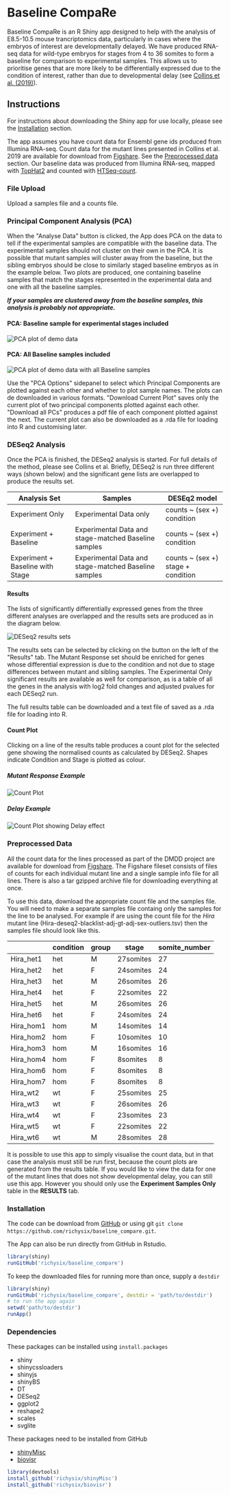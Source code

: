 # Baseline CompaRe

Baseline CompaRe is an R Shiny app designed to help with the analysis of
E8.5-10.5 mouse trancriptomics data, particularly in cases where the embryos of
interest are developmentally delayed. We have produced RNA-seq data for
wild-type embryos for stages from 4 to 36 somites to form a baseline for
comparison to experimental samples. This allows us to prioritise genes that
are more likely to be differentially expressed due to the condition of interest,
rather than due to developmental delay (see [Collins et al. (2019)](https://doi.org/10.1038/s41467-019-10642-x)).

## Instructions

For instructions about downloading the Shiny app for use locally, please see the
[Installation](#installation) section.

The app assumes you have count data for Ensembl gene ids produced from Illumina
RNA-seq. Count data for the mutant lines presented in Collins et al. 2019 are
available for download from [Figshare](https://doi.org/10.6084/m9.figshare.6819611).
See the [Preprocessed data](#preprocessed-data) section.
Our baseline data was produced from Illumina RNA-seq, mapped with
[TopHat2](https://ccb.jhu.edu/software/tophat/index.shtml) and counted with
[HTSeq-count](https://htseq.readthedocs.io/en/release_0.10.0/count.html).

### File Upload

Upload a samples file and a counts file.

<div class="file-format-content" ></div>

### Principal Component Analysis (PCA)

When the "Analyse Data" button is clicked, the App does PCA on the data to
tell if the experimental samples are compatible with the baseline data. The
experimental samples should not cluster on their own in the PCA. It is possible
that mutant samples will cluster away from the baseline, but the sibling
embryos should be close to similarly staged baseline embryos as in the example
below. Two plots are produced, one containing baseline samples that match the
stages represented in the experimental data and one with all the baseline
samples.

**_If your samples are clustered away from the baseline samples, this analysis is
probably not appropriate._**

#### PCA: Baseline sample for experimental stages included

![PCA plot of demo data](www/images/demo_pca_reduced.png "PCA of demo data")

#### PCA: All Baseline samples included

![PCA plot of demo data with all Baseline samples](www/images/demo_pca_all.png "PCA of demo data with all baseline samples")

Use the "PCA Options" sidepanel to select which Principal Components are plotted
against each other and whether to plot sample names. The plots can de downloaded
in various formats. "Download Current Plot" saves only the current plot of
two principal components plotted against each other. "Download all PCs" produces
a pdf file of each component plotted against the next. The current plot can also
be downloaded as a .rda file for loading into R and customising later.

### DESeq2 Analysis

Once the PCA is finished, the DESeq2 analysis is started. For full details of
the method, please see Collins et al. Briefly, DESeq2 is run three
different ways (shown below) and the significant gene lists are overlapped to produce the
results set.

|Analysis Set|Samples|DESEq2 model|
|------------|-------|------------|
|Experiment Only|Experimental Data only| counts ~ (sex +) condition|
|Experiment + Baseline|Experimental Data and stage-matched Baseline samples| counts ~ (sex +) condition|
|Experiment + Baseline with Stage|Experimental Data and stage-matched Baseline samples| counts ~ (sex +) stage + condition|

#### Results

The lists of significantly differentially expressed genes from the three
different analyses are overlapped and the results sets are produced as in the
diagram below.

![DESeq2 results sets](www/images/deseq2_overlaps.png "Diagram of DESeq2 overlaps")

The results sets can be selected by clicking on the button on the left of the
"Results" tab.
The Mutant Response set should be enriched for genes whose differential
expression is due to the condition and not due to stage differences between
mutant and sibling samples. The Experimental Only significant results are
available as well for comparison, as is a table of all the genes in the
analysis with log2 fold changes and adjusted pvalues for each DESeq2 run.

The full results table can be downloaded and a text file of saved as a .rda
file for loading into R.

#### Count Plot

Clicking on a line of the results table produces a count plot for the selected
gene showing the normalised counts as calculated by DESeq2. Shapes indicate
Condition and Stage is plotted as colour.

##### Mutant Response Example

![Count Plot](www/images/count_plot_example.png "Example Count Plot - Zfp951 ENSMUSG00000072774")

##### Delay Example

![Count Plot showing Delay effect](www/images/count_plot_delay_example.png "Example Count Plot - Elf5 ENSMUSG00000027186")

<h3 id="preprocessed-data">Preprocessed Data</h3>

All the count data for the lines processed as part of the DMDD project are available
for download from [Figshare](https://doi.org/10.6084/m9.figshare.6819611).
The Figshare fileset consists of files of counts for each individual mutant line
and a single sample info file for all lines. There is also a tar gzipped archive file
for downloading everything at once.

To use this data, download the appropriate count file and the samples file.
You will need to make a separate samples file containg only the samples for the
line to be analysed. For example if are using the count file for the _Hira_
mutant line (Hira-deseq2-blacklist-adj-gt-adj-sex-outliers.tsv) then the samples
file should look like this.

|   |condition|group|stage|somite_number|
|---|---------|-----|-----|-------------|
|Hira_het1|het|M|27somites|27|
|Hira_het2|het|F|24somites|24|
|Hira_het3|het|M|26somites|26|
|Hira_het4|het|F|22somites|22|
|Hira_het5|het|M|26somites|26|
|Hira_het6|het|F|24somites|24|
|Hira_hom1|hom|M|14somites|14|
|Hira_hom2|hom|F|10somites|10|
|Hira_hom3|hom|M|16somites|16|
|Hira_hom4|hom|F|8somites|8|
|Hira_hom6|hom|F|8somites|8|
|Hira_hom7|hom|F|8somites|8|
|Hira_wt2|wt|F|25somites|25|
|Hira_wt3|wt|F|26somites|26|
|Hira_wt4|wt|F|23somites|23|
|Hira_wt5|wt|F|22somites|22|
|Hira_wt6|wt|M|28somites|28|

It is possible to use this app to simply visualise the count data, but in that case
the analysis must still be run first, because the count plots are generated from
the results table.
If you would like to view the data for one of the mutant lines that does not
show developmental delay, you can still use this app.
However you should only use the **Experiment Samples Only** table in the
**RESULTS** tab.

<h3 id="installation">Installation</h3>

The code can be download from [GitHub](https://github.com/richysix/baseline_compare)
or using git `git clone https://github.com/richysix/baseline_compare.git`.

The App can also be run directly from GitHub in Rstudio.
```r
library(shiny)
runGitHub('richysix/baseline_compare')
```

To keep the downloaded files for running more than once, supply a `destdir`
```r
library(shiny)
runGitHub('richysix/baseline_compare', destdir = 'path/to/destdir')
# to run the app again
setwd('path/to/destdir')
runApp()
```

### Dependencies

These packages can be installed using `install.packages`

* shiny
* shinycssloaders
* shinyjs
* shinyBS
* DT
* DESeq2
* ggplot2
* reshape2
* scales
* svglite

These packages need to be installed from GitHub

* [shinyMisc](https://github.com/richysix/shinyMisc)
* [biovisr](https://github.com/richysix/biovisr)

```r
library(devtools)
install_github('richysix/shinyMisc')
install_github('richysix/biovisr')
```

